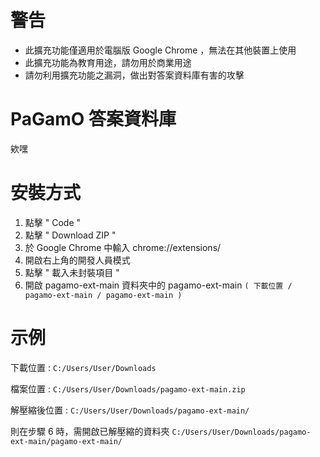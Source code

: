# 警告
- 此擴充功能僅適用於電腦版 Google Chrome ，無法在其他裝置上使用
- 此擴充功能為教育用途，請勿用於商業用途
- 請勿利用擴充功能之漏洞，做出對答案資料庫有害的攻擊

# PaGamO 答案資料庫
欸嘿

# 安裝方式
1. 點擊 " Code "
2. 點擊 " Download ZIP "
3. 於 Google Chrome 中輸入 chrome://extensions/
4. 開啟右上角的開發人員模式
5. 點擊 " 載入未封裝項目 "
6. 開啟 pagamo-ext-main 資料夾中的 pagamo-ext-main ```( 下載位置 / pagamo-ext-main / pagamo-ext-main )```

# 示例

下載位置 : ```C:/Users/User/Downloads```

檔案位置 : ```C:/Users/User/Downloads/pagamo-ext-main.zip```

解壓縮後位置 : ```C:/Users/User/Downloads/pagamo-ext-main/```

則在步驟 6 時，需開啟已解壓縮的資料夾 ```C:/Users/User/Downloads/pagamo-ext-main/pagamo-ext-main/```
